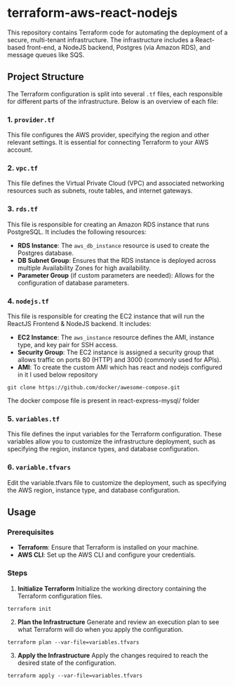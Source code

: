 # terraform-aws-react-nodejs

This repository contains Terraform code for automating the deployment of a secure, multi-tenant infrastructure. The infrastructure includes a React-based front-end, a NodeJS backend, Postgres (via Amazon RDS), and message queues like SQS.

## Project Structure

The Terraform configuration is split into several `.tf` files, each responsible for different parts of the infrastructure. Below is an overview of each file:

### 1. `provider.tf`
This file configures the AWS provider, specifying the region and other relevant settings. It is essential for connecting Terraform to your AWS account.

### 2. `vpc.tf`
This file defines the Virtual Private Cloud (VPC) and associated networking resources such as subnets, route tables, and internet gateways.

### 3. `rds.tf`
This file is responsible for creating an Amazon RDS instance that runs PostgreSQL. It includes the following resources:
- **RDS Instance**: The `aws_db_instance` resource is used to create the Postgres database.
- **DB Subnet Group**: Ensures that the RDS instance is deployed across multiple Availability Zones for high availability.
- **Parameter Group** (if custom parameters are needed): Allows for the configuration of database parameters.

### 4. `nodejs.tf`
This file is responsible for creating the EC2 instance that will run the ReactJS Frontend & NodeJS backend. It includes:
- **EC2 Instance**: The `aws_instance` resource defines the AMI, instance type, and key pair for SSH access.
- **Security Group**: The EC2 instance is assigned a security group that allows traffic on ports 80 (HTTP) and 3000 (commonly used for APIs).
- **AMI**: To create the custom AMI which has react and nodejs configured in it I used below repository

```git clone https://github.com/docker/awesome-compose.git```

The docker compose file is present in react-express-mysql/ folder 

### 5. `variables.tf`
This file defines the input variables for the Terraform configuration. These variables allow you to customize the infrastructure deployment, such as specifying the region, instance types, and database configuration.

### 6. `variable.tfvars`
Edit the variable.tfvars file to customize the deployment, such as specifying the AWS region, instance type, and database configuration.

## Usage

### Prerequisites
- **Terraform**: Ensure that Terraform is installed on your machine.
- **AWS CLI**: Set up the AWS CLI and configure your credentials.

### Steps

1. **Initialize Terraform**
Initialize the working directory containing the Terraform configuration files.

```terraform init```

2. **Plan the Infrastructure**
Generate and review an execution plan to see what Terraform will do when you apply the configuration.

```terraform plan --var-file=variables.tfvars```

3. **Apply the Infrastructure**
Apply the changes required to reach the desired state of the configuration.

```terraform apply --var-file=variables.tfvars```
